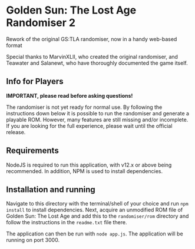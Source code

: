 # Golden Sun: The Lost Age Randomiser 2
Rework of the original GS:TLA randomiser, now in a handy web-based format

Special thanks to MarvinXLII, who created the original randomiser, and Teawater and Salanewt, who have thoroughly documented the game itself.

## Info for Players
**IMPORTANT, please read before asking questions!**

The randomiser is not yet ready for normal use. By following the instructions down below it is possible to run the randomiser and generate a playable ROM. However, many features are still missing and/or incomplete. If you are looking for the full experience, please wait until the official release.

## Requirements
NodeJS is required to run this application, with v12.x or above being recommended. In addition, NPM is used to install dependencies.

## Installation and running
Navigate to this directory with the terminal/shell of your choice and run `npm install` to install dependencies.
Next, acquire an unmodified ROM file of Golden Sun: The Lost Age and add this to the `randomiser/rom` directory and follow the instructions in the `readme.txt` file there.

The application can then be run with `node app.js`. The application will be running on port 3000.
